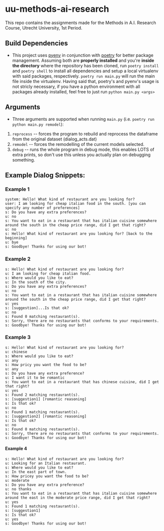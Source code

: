 # uu-methods-ai-research
This repo contains the assignments made for the Methods in A.I. Research Course, Utrecht University, 1st Period.

## Build Dependencies
- This project uses [pyenv](https://github.com/pyenv/pyenv) in conjunction with [poetry](https://python-poetry.org/) for better package management. 
Assuming both are **properly installed** and you're **inside the directory** where the repository has been cloned, run `poetry install` and `poetry shell` to install all dependencies and setup a local virtualenv with said packages, respectively. `poetry run main.py` will run the main file inside the virtualenv. Having said that, poetry's and pyenv's usage is not stricly necessary, if you have a python environment with all packages already installed, feel free to just run `python main.py <args>`

## Arguments
- Three arguments are supported when running `main.py` (i.e. `poetry run python main.py remodel`): 
1. `reprocess` -- forces the program to rebuild and reprocess the dataframe from the original dataset (dialog_acts.dat)
2. `remodel` -- forces the remodelling of the current models selected.
3. `debug` -- runs the whole program in debug mode, this enables LOTS of extra prints, so don't use this unless you actually plan on debugging something.

## Example Dialog Snippets:
### Example 1
```
system: Hello! What kind of restaurant are you looking for?
user: I am looking for cheap italian food in the south. [you can specify any number of preferences]
s: Do you have any extra preferences?
u: no
s: You want to eat in a restaurant that has italian cuisine somewhere around the south in the cheap price range, did I get that right?
u: no
s: Hello! What kind of restaurant are you looking for? [back to the beginning]
u: bye
s: Goodbye! Thanks for using our bot!
```

### Example 2
```
s: Hello! What kind of restaurant are you looking for?
u: I am looking for cheap italian food.
s: Where would you like to eat?
u: In the south of the city.
s: Do you have any extra preferences?
u: no
s: You want to eat in a restaurant that has italian cuisine somewhere around the south in the cheap price range, did I get that right?
u: yes
s: [suggestion]...Is that ok?
u: no
s: Found 0 matching restaurant(s).
s: Sorry, there are no restaurants that conforms to your requirements.
s: Goodbye! Thanks for using our bot!
```

### Example 3
```
s: Hello! What kind of restaurant are you looking for?
u: chinese
s: Where would you like to eat?
u: any
s: How pricy you want the food to be?
u: any
s: Do you have any extra preference?
u: I want it to be romantic
s: You want to eat in a restaurant that has chinese cuisine, did I get that right?
u: yes
s: Found 2 matching restaurant(s).
s: [suggestion1] [romantic reasoning]
s: Is that ok?
u: no
s: Found 1 matching restaurant(s).
s: [suggestion2] [romantic reasoning]
s: Is that ok?
u: no
s: Found 0 matching restaurant(s).
s: Sorry, there are no restaurants that conforms to your requirements.
s: Goodbye! Thanks for using our bot!
```

#### Example 4
```
s: Hello! What kind of restaurant are you looking for?
u: Looking for an Italian restaurant.
s: Where would you like to eat?
u: In the east part of town.
s: How pricey you want the food to be?
u: moderate
s: Do you have any extra preference?
u: no thanks
s: You want to eat in a restaurant that has italian cuisine somewhere around the east in the moderate price range, did I get that right?
u: yes
s: Found 1 matching restaurant(s).
s: [suggestion1]
s: Is that ok?
u: yes
s: Goodbye! Thanks for using our bot!
```
